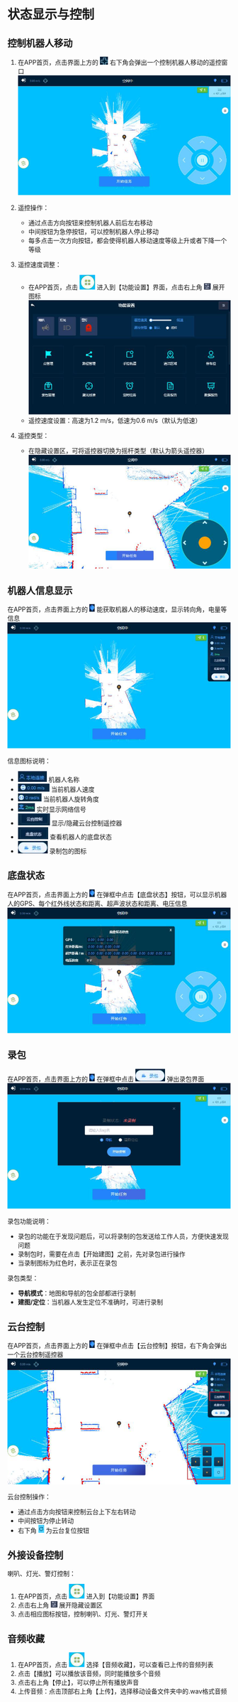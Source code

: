 # 状态显示与控制

## 控制机器人移动

1. 在APP首页，点击界面上方的 ![](/images/media/image58.png) 右下角会弹出一个控制机器人移动的遥控窗口
   ![APP首页](/images/media/image59.png)

2. 遥控操作：
   - 通过点击方向按钮来控制机器人前后左右移动
   - 中间按钮为急停按钮，可以控制机器人停止移动
   - 每多点击一次方向按钮，都会使得机器人移动速度等级上升或者下降一个等级

3. 遥控速度调整：
   - 在APP首页，点击 ![](/images/media/image24.png) 进入到【功能设置】界面，点击右上角 ![](/images/media/image60.png) 展开图标
   ![功能设置](/images/media/image61.png)
   - 遥控速度设置：高速为1.2 m/s，低速为0.6 m/s（默认为低速）

4. 遥控类型：
   - 在隐藏设置区，可将遥控器切换为摇杆类型（默认为箭头遥控器）
   ![摇杆遥控](/images/media/image62.png)

## 机器人信息显示

在APP首页，点击界面上方的 ![](/images/media/image63.png) 能获取机器人的移动速度，显示转向角，电量等信息
![机器人信息](/images/media/image64.png)

信息图标说明：
- ![](/images/media/image65.png) 机器人名称
- ![](/images/media/image66.png) 当前机器人速度
- ![](/images/media/image67.png) 当前机器人旋转角度
- ![](/images/media/image68.png) 实时显示网络信号
- ![](/images/media/image69.png) 显示/隐藏云台控制遥控器
- ![](/images/media/image70.png) 查看机器人的底盘状态
- ![](/images/media/image71.png) 录制包的图标

## 底盘状态

在APP首页，点击界面上方的 ![](/images/media/image63.png) 在弹框中点击【底盘状态】按钮，可以显示机器人的GPS、每个红外线状态和距离、超声波状态和距离、电压信息
![底盘状态](/images/media/image72.png)

## 录包

在APP首页，点击界面上方的 ![](/images/media/image63.png) 在弹框中点击 ![](/images/media/image71.png) 弹出录包界面
![录包界面](/images/media/image73.png)

录包功能说明：
- 录包的功能在于发现问题后，可以将录制的包发送给工作人员，方便快速发现问题
- 录制包时，需要在点击【开始建图】之前，先对录包进行操作
- 当录制图标为红色时，表示正在录包

录包类型：
- **导航模式**：地图和导航的包全部都进行录制
- **建图/定位**：当机器人发生定位不准确时，可进行录制

## 云台控制

在APP首页，点击界面上方的 ![](/images/media/image63.png) 在弹框中点击【云台控制】按钮，右下角会弹出一个云台控制遥控器
![云台控制](/images/media/image75.png)

云台控制操作：
- 通过点击方向按钮来控制云台上下左右转动
- 中间按钮为停止转动
- 右下角 ![](/images/media/image74.png) 为云台复位按钮

## 外接设备控制

喇叭、灯光、警灯控制：
1. 在APP首页，点击 ![](/images/media/image24.png) 进入到【功能设置】界面
2. 点击右上角 ![](/images/media/image60.png) 展开隐藏设置区
3. 点击相应图标按钮，控制喇叭、灯光、警灯开关

## 音频收藏

1. 在APP首页，点击 ![](/images/media/image24.png) 选择【音频收藏】，可以查看已上传的音频列表
2. 点击【播放】可以播放该音频，同时能播放多个音频
3. 点击右上角【停止】，可以停止所有播放声音
4. 上传音频：点击顶部右上角【上传】，选择移动设备文件夹中的.wav格式音频 